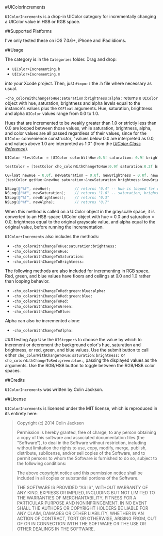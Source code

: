 #UIColorIncrements

`UIColorIncrements` is a drop-in UIColor category for incrementally changing a UIColor value in HSB or RGB space.


##Supported Platforms

I've only tested these on iOS 7.0.6+, iPhone and iPad idioms.


##Usage

The category is in the `Categories` folder. Drag and drop:

- `UIColor+Incrementing.h`
- `UIColor+Incrementing.m`

into your Xcode project. Then, just `#import` the .h file where necessary as usual.

`-cho_colorWithChangeToHue:saturation:brightness:alpha:` returns a `UIColor` object with hue, saturation, brightness and alpha levels equal to the instance's values plus the `CGFloat` arguments. Hue, saturation, brightness and alpha `UIColor` values range from 0.0 to 1.0. 

Hues that are incremented to be weakly greater than 1.0 or strictly less than 0.0 are looped between those values, while saturation, brightness, alpha, and color values are all passed regardless of their values, since for the `UIColor` convenience constructor, "values below 0.0 are interpreted as 0.0, and values above 1.0 are interpreted as 1.0" (from the [*UIColor Class Reference*](https://developer.apple.com/library/ios/documentation/uikit/reference/UIColor_Class/Reference/Reference.html)).

```Objective-C
UIColor *testColor = [UIColor colorWithHue:0.5f saturation: 0.9f brightness:0.5f alpha:1.0f];

testColor = [testColor cho_colorWithChangeToHue:0.9f saturation:0.2f brightness:-0.2f alpha:0.7f];

CGFloat newHue = 0.0f, newSaturation = 0.0f, newBrightness = 0.0f, newAlpha = 0.0f;
[testColor getHue:&newHue saturation:&newSaturation brightness:&newBrightness alpha:&newAlpha];

NSLog(@"%f", newHue);           // returns "0.4" -- hue is looped for consistency
NSLog(@"%f", newSaturation);    // returns "1.0" -- saturation, brightness and alpha have floors and ceilings rather than looping behavior
NSLog(@"%f", newBrightness);    // returns "0.3"
NSLog(@"%f", newAlpha);         // returns "0.7"

```

When this method is called on a UIColor object in the grayscale space, it is converted to an HSB-space UIColor object with hue = 0.0 and saturation = 0.0, brightness equal to the original grayscale value, and alpha equal to the original value, before running the incrementation.

`UIColor+Increments` also includes the methods:

- `-cho_colorWithChangeToHue:saturation:brightness:`
- `-cho_colorWithChangeToHue:`
- `-cho_colorWithChangeToSaturation:`
- `-cho_colorWithChangeToBrightness:`

The following methods are also included for incrementing in RGB space. Red, green, and blue values have floors and ceilings at 0.0 and 1.0 rather than looping behavior.

- `-cho_colorWithChangeToRed:green:blue:alpha:`
- `-cho_colorWithChangeToRed:green:blue:`
- `-cho_colorWithChangeToRed:`
- `-cho_colorWithChangeToGreen:`
- `-cho_colorWithChangeToBlue:`

Alpha can also be incremented alone:

- `-cho_colorWithChangeToAlpha:`

###Testing App
Use the `UIStepper`s to choose the value by which to increment or decrement the background color's hue, saturation and brightness, or red, green, and blue values. Use the submit button to call either `cho_colorWithChangeToHue:saturation:brightness:` or `cho_colorWithChangeToRed:green:blue:`, passing the displayed values as the arguments. Use the RGB/HSB button to toggle between the RGB/HSB color spaces.


##Credits

`UIColorIncrements` was written by Colin Jackson.


##License

`UIColorIncrements` is licensed under the MIT license, which is reproduced in its entirety here:

> Copyright (c) 2014 Colin Jackson
> 
> Permission is hereby granted, free of charge, to any person obtaining a copy of this software and associated documentation files (the "Software"), to deal in the Software without restriction, including without limitation the rights to use, copy, modify, merge, publish, distribute, sublicense, and/or sell copies of the Software, and to permit persons to whom the Software is furnished to do so, subject to the following conditions:
> 
> The above copyright notice and this permission notice shall be included in all copies or substantial portions of the Software.
> 
> THE SOFTWARE IS PROVIDED "AS IS", WITHOUT WARRANTY OF ANY KIND, EXPRESS OR IMPLIED, INCLUDING BUT NOT LIMITED TO THE WARRANTIES OF MERCHANTABILITY, FITNESS FOR A PARTICULAR PURPOSE AND NONINFRINGEMENT. IN NO EVENT SHALL THE AUTHORS OR COPYRIGHT HOLDERS BE LIABLE FOR ANY CLAIM, DAMAGES OR OTHER LIABILITY, WHETHER IN AN ACTION OF CONTRACT, TORT OR OTHERWISE, ARISING FROM, OUT OF OR IN CONNECTION WITH THE SOFTWARE OR THE USE OR OTHER DEALINGS IN THE SOFTWARE.